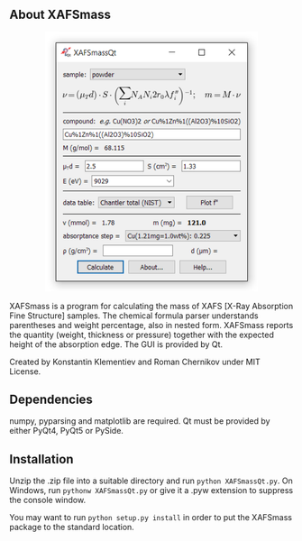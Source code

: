 About XAFSmass
--------------

<p align="center">
  <img src="doc/_images/1powder_136s.png" width="75%" height="75%"/>
</p>

XAFSmass is a program for calculating the mass of XAFS [X-Ray Absorption Fine Structure] samples.
The chemical formula parser understands parentheses and weight percentage, also in nested form.
XAFSmass reports the quantity (weight, thickness or pressure) together with the expected height
of the absorption edge. The GUI is provided by Qt.

Created by Konstantin Klementiev and Roman Chernikov under MIT License.

Dependencies
------------

numpy, pyparsing and matplotlib are required. Qt must be provided by either
PyQt4, PyQt5 or PySide.

Installation
------------

Unzip the .zip file into a suitable directory and run ``python XAFSmassQt.py``.
On Windows, run ``pythonw XAFSmassQt.py`` or give it a .pyw extension to
suppress the console window.

You may want to run ``python setup.py install`` in order to put the XAFSmass
package to the standard location.
